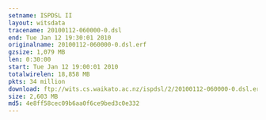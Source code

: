 ```yaml
---
setname: ISPDSL II
layout: witsdata
tracename: 20100112-060000-0.dsl
end: Tue Jan 12 19:30:01 2010
originalname: 20100112-060000-0.dsl.erf
gzsize: 1,079 MB
len: 0:30:00
start: Tue Jan 12 19:00:01 2010
totalwirelen: 18,858 MB
pkts: 34 million
download: ftp://wits.cs.waikato.ac.nz/ispdsl/2/20100112-060000-0.dsl.erf.gz
size: 2,603 MB
md5: 4e8ff58cec09b6aa0f6ce9bed3c0e332
---
```

